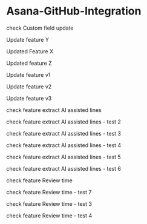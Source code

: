 # Asana-GitHub-Integration

check Custom field update

Update feature Y

Updated Feature X

Updated feature Z

Update feature v1

Update feature v2

Update feature v3

check feature extract AI assisted lines

check feature extract AI assisted lines - test 2

check feature extract AI assisted lines - test 3

check feature extract AI assisted lines - test 4

check feature extract AI assisted lines - test 5

check feature extract AI assisted lines - test 6

check feature Review time

check feature Review time - test 7

check feature Review time - test 3

check feature Review time - test 4
